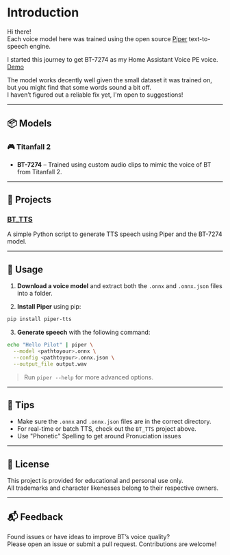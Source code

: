 # Introduction

Hi there!  
Each voice model here was trained using the open source [Piper](https://github.com/rhasspy/piper) text-to-speech engine.

I started this journey to get BT-7274 as my Home Assistant Voice PE voice.  
[Demo](https://www.reddit.com/r/titanfall/comments/1i3egi8/this_weeks_project_home_assistant_voice_bt7274/)

The model works decently well given the small dataset it was trained on, but you might find that some words sound a bit off.  
I haven’t figured out a reliable fix yet, I'm open to suggestions!

---

## 📦 Models

### 🎮 Titanfall 2  
- **BT-7274** – Trained using custom audio clips to mimic the voice of BT from Titanfall 2.

---

## 🔧 Projects

### [BT_TTS](https://github.com/rmac-silva/BT_TTS)  
A simple Python script to generate TTS speech using Piper and the BT-7274 model.

---

## 🚀 Usage

1. **Download a voice model** and extract both the `.onnx` and `.onnx.json` files into a folder.

2. **Install Piper** using pip:

```bash
pip install piper-tts
```

3. **Generate speech** with the following command:

```bash
echo "Hello Pilot" | piper \
  --model <pathtoyour>.onnx \
  --config <pathtoyour>.onnx.json \
  --output_file output.wav
```

> Run `piper --help` for more advanced options.

---

## 🧠 Tips

- Make sure the `.onnx` and `.onnx.json` files are in the correct directory.
- For real-time or batch TTS, check out the `BT_TTS` project above.
- Use "Phonetic" Spelling to get around Pronuciation issues

---

## 📝 License

This project is provided for educational and personal use only.  
All trademarks and character likenesses belong to their respective owners.

---

## 📬 Feedback

Found issues or have ideas to improve BT’s voice quality?  
Please open an issue or submit a pull request. Contributions are welcome!
